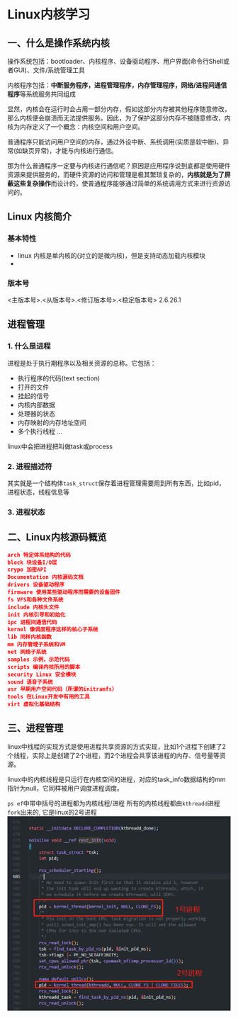 # Linux内核学习

## 一、什么是操作系统内核

操作系统包括：bootloader、内核程序、设备驱动程序、用户界面(命令行Shell或者GUI)、文件/系统管理工具

内核程序包括：**中断服务程序，进程管理程序，内存管理程序，网络/进程间通信程序**等系统服务共同组成

<!-- Linux内核包括：中断服务程序、进程管理模块、内存管理模块、VFS模块、网络通信模块、设备驱动程序、依赖体系结构相关程序 -->

显然，内核会在运行时会占用一部分内存，假如这部分内存被其他程序随意修改，那么内核便会崩溃而无法提供服务。因此，为了保护这部分内存不被随意修改，内核为内存定义了一个概念：内核空间和用户空间。

普通程序只能访问用户空间的内存，通过外设中断、系统调用(实质是软中断)、异常(如缺页异常)，才能与内核进行通信。

那为什么普通程序一定要与内核进行通信呢？原因是应用程序说到底都是使用硬件资源来提供服务的，而硬件资源的访问和管理是极其繁琐复杂的，**内核就是为了屏蔽这些复杂操作**而设计的，使普通程序能够通过简单的系统调用方式来进行资源访问的。

## Linux 内核简介
### 基本特性
+ linux 内核是单内核的(对立的是微内核)，但是支持动态加载内核模块
+ 

### 版本号

<主版本号>.<从版本号>.<修订版本号>.<稳定版本号>
2.6.26.1

## 进程管理

### 1. 什么是进程
进程是处于执行期程序以及相关资源的总称。它包括：
+ 执行程序的代码(text section)
+ 打开的文件
+ 挂起的信号
+ 内核内部数据
+ 处理器的状态
+ 内存映射的内存地址空间
+ 多个执行线程
...

linux中会把进程把叫做task或process

### 2. 进程描述符
其实就是一个结构体`task_struct`保存着进程管理需要用到所有东西，比如pid，进程状态，线程信息等


### 3. 进程状态

## 二、Linux内核源码概览
```json
arch 特定体系结构的代码
block 块设备I/O层
crypo 加密API
Documentation 内核源码文档
drivers 设备驱动程序
firmware 使用某些驱动程序而需要的设备固件
fs VFS和各种文件系统
include 内核头文件
init 内核引导和初始化
ipc 进程间通信代码
kernel 像调度程序这样的核心子系统
lib 同样内核函数
mm 内存管理子系统和VM
net 网络子系统
samples 示例，示范代码
scripts 编译内核所用的脚本
security Linux 安全模块
sound 语音子系统
usr 早期用户空间代码（所谓的initramfs）
tools 在Linux开发中有用的工具
virt 虚拟化基础结构
```

## 三、进程管理

linux中线程的实现方式是使用进程共享资源的方式实现，比如1个进程下创建了2个线程，实际上是创建了2个进程，而2个进程会共享该进程的内存、信号量等资源。

linux中的内核线程是只运行在内核空间的进程，对应的task_info数据结构的mm指针为null，它同样被用户调度进程调度。

`ps ef`中带中括号的进程都为内核线程/进程
所有的内核线程都由`kthreadd`进程`fork`出来的, 它是linux的2号进程
![](Linux内核学习.assets/kthread创建.png)

